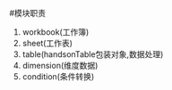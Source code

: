 #模块职责

1. workbook(工作簿)
2. sheet(工作表)
3. table(handsonTable包装对象,数据处理)
4. dimension(维度数据)
5. condition(条件转换)


  
<!-- 1. condition(条件模块)
2. wookboox(工作簿模块)
3. sheet(工作表模块)
4. table(表格数据模块) -->
